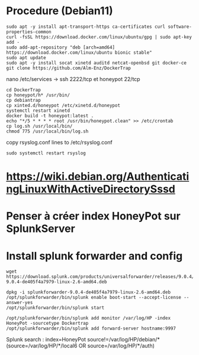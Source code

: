 # Procedure (Debian11)
~~~ shell
sudo apt -y install apt-transport-https ca-certificates curl software-properties-common
curl -fsSL https://download.docker.com/linux/ubuntu/gpg | sudo apt-key add -
sudo add-apt-repository "deb [arch=amd64] https://download.docker.com/linux/ubuntu bionic stable"
sudo apt update
sudo apt -y install socat xinetd auditd netcat-openbsd git docker-ce
git clone https://github.com/Alm-Enz/DockerTrap
~~~

nano /etc/services -> ssh 2222/tcp et honeypot 22/tcp

~~~ shell
cd DockerTrap  
cp honeypot/h* /usr/bin/
cp debiantrap
cp xinted.d/honeypot /etc/xinetd.d/honeypot
systemctl restart xinetd
docker build -t honeypot:latest .
echo "*/5 * * * * root /usr/bin/honeypot.clean" >> /etc/crontab
cp log.sh /usr/local/bin/
chmod 775 /usr/local/bin/log.sh
~~~

copy rsyslog.conf lines to /etc/rsyslog.conf


~~~ shell
sudo systemctl restart rsyslog
~~~

# https://wiki.debian.org/AuthenticatingLinuxWithActiveDirectorySssd
# Penser à créer index HoneyPot sur SplunkServer
# Install splunk forwarder and config
~~~ shell
wget https://download.splunk.com/products/universalforwarder/releases/9.0.4/linux/splunkforwarder-9.0.4-de405f4a7979-linux-2.6-amd64.deb

dpkg -i splunkforwarder-9.0.4-de405f4a7979-linux-2.6-amd64.deb
/opt/splunkforwarder/bin/splunk enable boot-start --accept-license --answer-yes
/opt/splunkforwarder/bin/splunk start

/opt/splunkforwarder/bin/splunk add monitor /var/log/HP -index HoneyPot -sourcetype Dockertrap
/opt/splunkforwarder/bin/splunk add forward-server hostname:9997
~~~

Splunk search : index=HoneyPot source!=/var/log/HP/debian/* (source=/var/log/HP/\*/local6 OR source=/var/log/HP/\*/auth)
